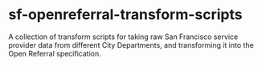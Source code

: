sf-openreferral-transform-scripts
=================================

A collection of transform scripts for taking raw San Francisco service provider data from different City Departments, and transforming it into the Open Referral specification.
